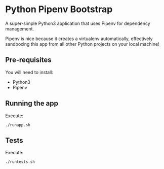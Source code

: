 # Python Pipenv Bootstrap

A super-simple Python3 application that uses Pipenv for dependency management.

Pipenv is nice because it creates a virtualenv automatically, effectively sandboxing this app
from all other Python projects on your local machine!

## Pre-requisites
You will need to install:

* Python3
* Pipenv

## Running the app
Execute:

```
./runapp.sh
```

## Tests
Execute:

```
./runtests.sh
```

